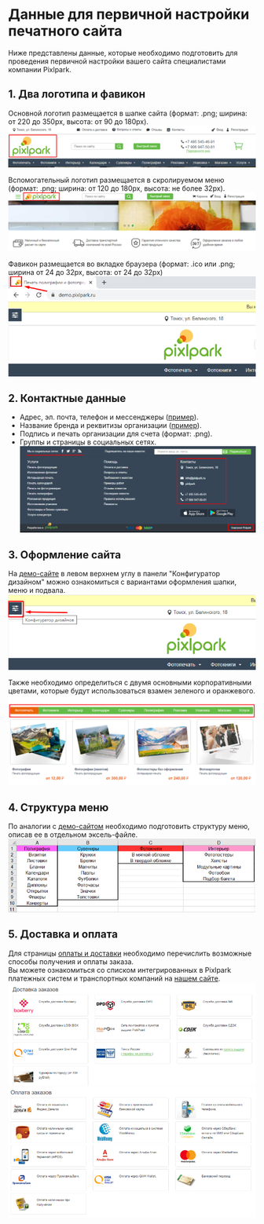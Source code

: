 # Данные для первичной настройки печатного сайта
Ниже представлены данные, которые необходимо подготовить для проведения первичной настройки вашего сайта специалистами компании Pixlpark.

## 1. Два логотипа и фавикон
Основной логотип размещается в шапке сайта (формат: .png; ширина: от 220 до 350рх, высота: от 90 до 180рх).
![](../_media/misc/logo1.png)

Вспомогательный логотип размещается в скролируемом меню (формат: .png; ширина: от 120 до 180рх, высота: не более 32рх).
![](../_media/misc/logo2.png)

Фавикон размещается во вкладке браузера (формат: .ico или .png; ширина от 24 до 32рх, высота: от 24 до 32рх)
![](../_media/misc/favicon.png)

## 2. Контактные данные
- Адрес, эл. почта, телефон и мессенджеры (<a href="https://demo.pixlpark.ru/contact-us">пример</a>).
- Название бренда и реквитизы организации (<a href="https://demo.pixlpark.ru/requisites">пример</a>).
- Подпись и печать организации для счета (формат: .png).
- Группы и страницы в социальных сетях.
![](../_media/misc/contacts.png)

## 3. Оформление сайта
На <a href="https://demo.pixlpark.ru" target="_blank">демо-сайте</a> в левом верхнем углу в панели "Конфигуратор дизайном" можно ознакомиться с вариантами оформления шапки, меню и подвала.
![](../_media/misc/design.png)

Также необходимо определиться с двумя основными корпоративными цветами, которые будут использоваться взамен зеленого и оранжевого.
![](../_media/misc/products.png)

## 4. Структура меню
По аналогии с <a href="https://demo.pixlpark.ru" target="_blank">демо-сайтом</a> необходимо подготовить структуру меню, описав ее в отдельном эксель-файле.
![](../_media/misc/menu.png)

## 5. Доставка и оплата
Для страницы <a href="https://demo.pixlpark.ru/delivery-and-payment">оплаты и доставки</a> необходимо перечислить возможные способы получения и оплаты заказа.<br>
Вы можете ознакомиться со списком интегрированных в Pixlpark платежных систем и транспортных компаний на <a target="_blank" href="https://pixlpark.ru/misc/shippings-and-payments">нашем сайте</a>.
![](../_media/misc/shippings.png)
![](../_media/misc/payments.png)